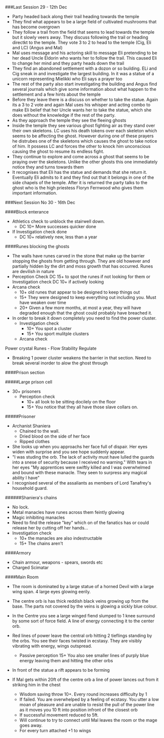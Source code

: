###Last Session 29 - 12th Dec

* Party headed back along their trail heading towards the temple
* They find what appears to be a large field of cultivated mushrooms that has become overgrown
* They follow a trail from the field that seems to lead towards the temple but it slowly veers away. They discuss following the trail or heading directkt to the temple. They vote 3 to 2 to head to the temple (Cig, Eli and LC) (Angus and Mal)
* Mal uses message and his actoring skill to message Eli pretending to be her dead Uncle Eldorin who wants her to follow the trail. This caused Eli to change her mind and they party heads down the trail
* They find an abandoned settlement with a dozon or so building. ELi and Cig sneak in and investigate the largest building. In it was a statue of a unicorn representing Mielikki who Eli says a prayer too
* The rest of the party also start investigating the building and Angus find several journals which give some information about what happen to the settlement and a few hints about the temple
* Before they leave there is a discuss on whether to take the statue. Again its a 3 to 2 vote and again Mal uses his whisper and acting combo to make Eli belief that her Uncle wants her to take the statue, which she does without the knowledge if the rest of the party.
* As they approach the temple they see the fleeing ghosts
* Inside the temple they see various ghost fighting air as they stand over their own skeletons. LC uses his death tokens over each skeleton which seems to be affecting the ghost. However during one of these prayers he distrubes one of the skeletons which causes the ghost to take notice of him. It possess LC and forces the other to knock him unconscious causing the ghost to resume its endless fight.
* They continue to explore and come across a ghost that seems to be praying over the skeletons. Unlike the other ghosts this one immediately notice they and turns towards them
* It recognises that Eli has the statue and demands that she return it. Eventually Eli admits to it and they find out that it belongs in one of the side chapels of the temple. After it is returned the party talks to the ghost who is the high priestess Floryn Fernwood who gives them important information.


###Next Session No 30 - 16th Dec

####Block enterance
* Athletics check to unblock the stairwell down.
  * DC 10+ More successes quicker done
* If Investigation check done 
  * DC 10+ relatively new, less than a year

####Runes blocking the ghosts
* The walls have runes carved in the stone that make up the barrier stopping the ghosts from getting through. They are old however and partially hidden by the dirt and moss growth that has occurred. Runes are devilish in nature
* Perception Check DC 15+ to spot the runes if not looking for them or Investigation check DC 10+ if actively looking
* Arcana check 
  * 10+ old runes that appear to be designed to keep things out
  * 15+ They were designed to keep everything out including you. Must have weaken over time
  * 20+ Given a few more months, at most a year, they will have degraded enough that the ghost could probably have breached it.
* In order to break it down completely you need to find the power cluster. 
  * Investigation check
    * 10+ You spot a cluster 
    * 15+ You sport mulitple clusters
  * Arcana check  
    
Power crystal
Runes - Flow
        Stability
        Regulate
* Breaking 1 power cluster weakens the barrier in that section. Need to break several inorder to alow the ghost through

####Prison section

#####Large prison cell
* 30+ prisoners
  * Perception check
    * 10+ all look to be sitting docilely on the floor
    * 15+ You notice that they all have those slave collars on.

#####Prisoner 
* Archanist Shaniera
  * Chained to the wall. 
  * Dried blood on the side of her face
  * Ripped clothes
* She looks up when you approachs her face full of dispair. Her eyes widen with surprise and you see hope suddenly appear.
* "I was studing the orb. The lack of activity must have lulled the guards into a snese of security because I received no warning." With tears in her eyes "My apprentices were swiftly killed and I was overwhelmed and bound with these manacle. They seen to surpress any magical ability I have" 
* I recognised several of the assaliants as members of Lord Tanafrey's household guard. 

######Shaniera's chains
* No lock.
* Metal manacles have runes across them feintly glowing
* Magic inhibiting manacles
* Need to find the release "key" which on of the fanatics has or could release her by cutting off her hands...
* Investigation check
  * 10+ the manacles are also indestructable
  * 15+ The chains aren't
  
  
####Armory

* Chain armour, weapons - spears, swords etc
* Charged Scimatar

####Main Room

* The room is dominated by a large statue of a horned Devil with a large wing span. 4 large eyes glowing eerily.
* The centre orb is has thick reddish black veins growing up from the base. The parts not covered by the veins is glowing a sickly blue colour.
* In the Centre you see a large winged fiend slumped to 1 knee surround by some sort of force field. A line of energy connecting it to the center orb.
* Red lines of power leave the central orb hitting 2 tieflings standing by the orbs. You see their faces twisted in ecstasy. They are visibly vibrating with energy, wings outspread. 
  * Passive perception 15+ You also see smaller lines of purply blue energy leaving them and hitting the other orbs
* In front of the statue a rift appears to be forming

* If Mal gets within 20ft of the centre orb a line of power lances out from it striking him in the chest
  *  Wisdom saving throw 10+. Every round increases difficulty by 1
    * If failed. You are overwhelped by a feeling of ecstasy. You utter a low moan of pleasure and are unable to resist the pull of the power line as it moves you 10 ft into position infront of the closest orb
    * If successful movement reduced to 5ft.
  * Will continue to try to connect until Mal leaves the room or the mage goes away.  
  * For every turn attached +1 to wings
  







